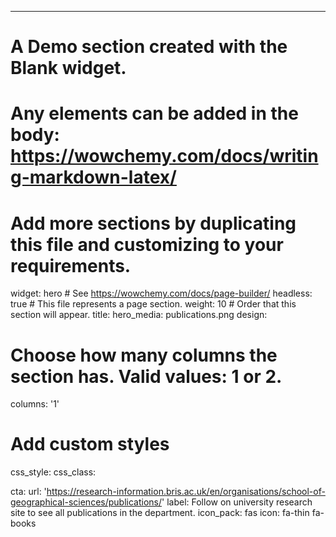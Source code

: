 ---
# A Demo section created with the Blank widget.
# Any elements can be added in the body: https://wowchemy.com/docs/writing-markdown-latex/
# Add more sections by duplicating this file and customizing to your requirements.

widget: hero  # See https://wowchemy.com/docs/page-builder/
headless: true  # This file represents a page section.
weight: 10 # Order that this section will appear.
title: 
hero_media: publications.png
design:
  # Choose how many columns the section has. Valid values: 1 or 2.
  columns: '1'
  # Add custom styles
  css_style:
  css_class:

cta:
  url: 'https://research-information.bris.ac.uk/en/organisations/school-of-geographical-sciences/publications/'
  label: Follow on university research site to see all publications in the department.
  icon_pack: fas
  icon: fa-thin fa-books

